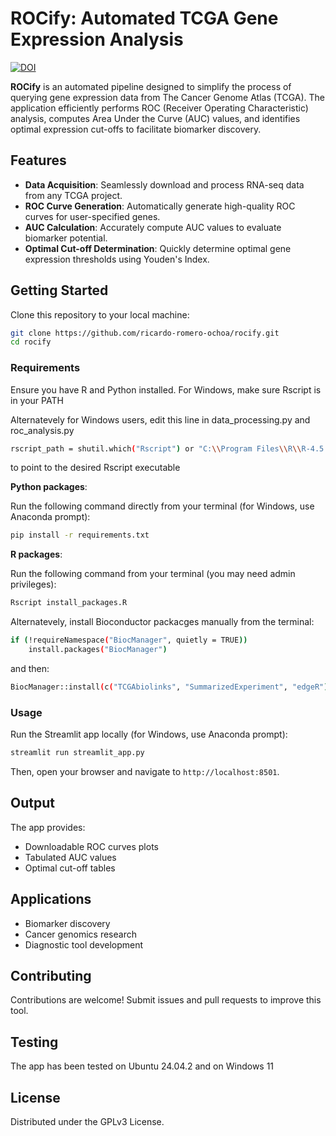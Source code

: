 # ROCify: Automated TCGA Gene Expression Analysis

[![DOI](https://zenodo.org/badge/975904628.svg)](https://doi.org/10.5281/zenodo.15347297)

**ROCify** is an automated pipeline designed to simplify the process of querying gene expression data from The Cancer Genome Atlas (TCGA). The application efficiently performs ROC (Receiver Operating Characteristic) analysis, computes Area Under the Curve (AUC) values, and identifies optimal expression cut-offs to facilitate biomarker discovery.

## Features

- **Data Acquisition**: Seamlessly download and process RNA-seq data from any TCGA project.
- **ROC Curve Generation**: Automatically generate high-quality ROC curves for user-specified genes.
- **AUC Calculation**: Accurately compute AUC values to evaluate biomarker potential.
- **Optimal Cut-off Determination**: Quickly determine optimal gene expression thresholds using Youden's Index.

## Getting Started

Clone this repository to your local machine:

```bash
git clone https://github.com/ricardo-romero-ochoa/rocify.git
cd rocify
```

### Requirements

Ensure you have R and Python installed. For Windows, make sure Rscript is in your PATH

Alternatevely for Windows users, edit this line in data_processing.py and roc_analysis.py

```bash
rscript_path = shutil.which("Rscript") or "C:\\Program Files\\R\\R-4.5.1\\bin\\Rscript.exe"
```
to point to the desired Rscript executable

**Python packages**:

Run the following command directly from your terminal (for Windows, use Anaconda prompt):

```bash
pip install -r requirements.txt
```

**R packages**:

Run the following command from your terminal (you may need admin privileges):

```bash
Rscript install_packages.R
```
Alternatevely, install Bioconductor packacges manually from the terminal:

```bash
if (!requireNamespace("BiocManager", quietly = TRUE))
    install.packages("BiocManager")
```
and then:

```bash
BiocManager::install(c("TCGAbiolinks", "SummarizedExperiment", "edgeR"))
```

### Usage

Run the Streamlit app locally (for Windows, use Anaconda prompt):

```bash
streamlit run streamlit_app.py
```

Then, open your browser and navigate to `http://localhost:8501`.

## Output

The app provides:
- Downloadable ROC curves plots
- Tabulated AUC values
- Optimal cut-off tables

## Applications

- Biomarker discovery
- Cancer genomics research
- Diagnostic tool development

## Contributing

Contributions are welcome! Submit issues and pull requests to improve this tool.

## Testing
The app has been tested on Ubuntu 24.04.2 and on Windows 11

## License

Distributed under the GPLv3 License.

